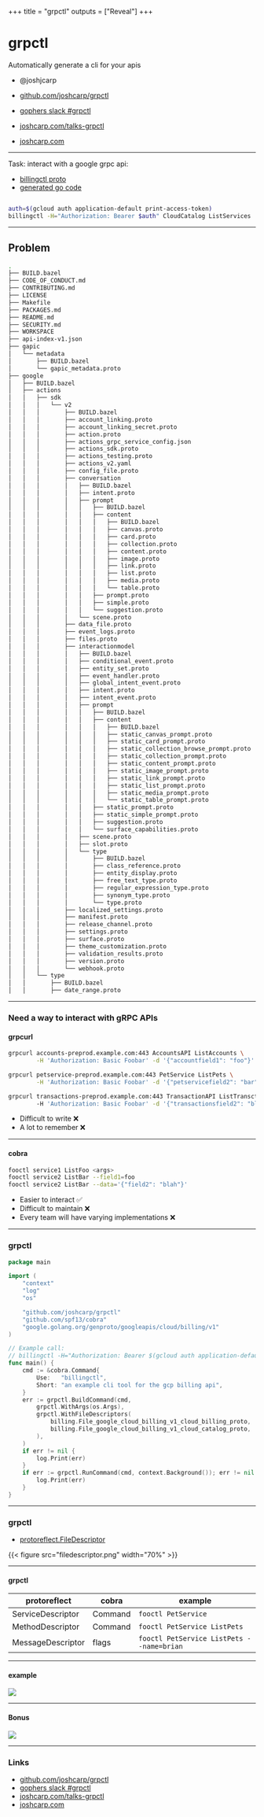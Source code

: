 +++
title = "grpctl"
outputs = ["Reveal"]
+++

# grpctl

Automatically generate a cli for your apis

- @joshjcarp
  
- [github.com/joshcarp/grpctl](https://github.com/joshcarp/grpctl)
- [gophers slack #grpctl](https://gophers.slack.com/archives/C02CAH9NP7H)
- [joshcarp.com/talks-grpctl](https://joshcarp.com/talks-grpctl)
- [joshcarp.com](https://joshcarp.com)


---

Task: interact with a google grpc api: 
- [billingctl proto](https://github.com/googleapis/googleapis/blob/master/google/cloud/billing/v1/cloud_billing.proto#L34)
- [generated go code](https://github.com/googleapis/go-genproto/blob/main/googleapis/cloud/billing/v1/cloud_catalog.pb.go)


```bash

auth=$(gcloud auth application-default print-access-token)
billingctl -H="Authorization: Bearer $auth" CloudCatalog ListServices

```

---

## Problem

```bash
.
├── BUILD.bazel
├── CODE_OF_CONDUCT.md
├── CONTRIBUTING.md
├── LICENSE
├── Makefile
├── PACKAGES.md
├── README.md
├── SECURITY.md
├── WORKSPACE
├── api-index-v1.json
├── gapic
│   └── metadata
│       ├── BUILD.bazel
│       └── gapic_metadata.proto
├── google
│   ├── BUILD.bazel
│   ├── actions
│   │   ├── sdk
│   │   │   └── v2
│   │   │       ├── BUILD.bazel
│   │   │       ├── account_linking.proto
│   │   │       ├── account_linking_secret.proto
│   │   │       ├── action.proto
│   │   │       ├── actions_grpc_service_config.json
│   │   │       ├── actions_sdk.proto
│   │   │       ├── actions_testing.proto
│   │   │       ├── actions_v2.yaml
│   │   │       ├── config_file.proto
│   │   │       ├── conversation
│   │   │       │   ├── BUILD.bazel
│   │   │       │   ├── intent.proto
│   │   │       │   ├── prompt
│   │   │       │   │   ├── BUILD.bazel
│   │   │       │   │   ├── content
│   │   │       │   │   │   ├── BUILD.bazel
│   │   │       │   │   │   ├── canvas.proto
│   │   │       │   │   │   ├── card.proto
│   │   │       │   │   │   ├── collection.proto
│   │   │       │   │   │   ├── content.proto
│   │   │       │   │   │   ├── image.proto
│   │   │       │   │   │   ├── link.proto
│   │   │       │   │   │   ├── list.proto
│   │   │       │   │   │   ├── media.proto
│   │   │       │   │   │   └── table.proto
│   │   │       │   │   ├── prompt.proto
│   │   │       │   │   ├── simple.proto
│   │   │       │   │   └── suggestion.proto
│   │   │       │   └── scene.proto
│   │   │       ├── data_file.proto
│   │   │       ├── event_logs.proto
│   │   │       ├── files.proto
│   │   │       ├── interactionmodel
│   │   │       │   ├── BUILD.bazel
│   │   │       │   ├── conditional_event.proto
│   │   │       │   ├── entity_set.proto
│   │   │       │   ├── event_handler.proto
│   │   │       │   ├── global_intent_event.proto
│   │   │       │   ├── intent.proto
│   │   │       │   ├── intent_event.proto
│   │   │       │   ├── prompt
│   │   │       │   │   ├── BUILD.bazel
│   │   │       │   │   ├── content
│   │   │       │   │   │   ├── BUILD.bazel
│   │   │       │   │   │   ├── static_canvas_prompt.proto
│   │   │       │   │   │   ├── static_card_prompt.proto
│   │   │       │   │   │   ├── static_collection_browse_prompt.proto
│   │   │       │   │   │   ├── static_collection_prompt.proto
│   │   │       │   │   │   ├── static_content_prompt.proto
│   │   │       │   │   │   ├── static_image_prompt.proto
│   │   │       │   │   │   ├── static_link_prompt.proto
│   │   │       │   │   │   ├── static_list_prompt.proto
│   │   │       │   │   │   ├── static_media_prompt.proto
│   │   │       │   │   │   └── static_table_prompt.proto
│   │   │       │   │   ├── static_prompt.proto
│   │   │       │   │   ├── static_simple_prompt.proto
│   │   │       │   │   ├── suggestion.proto
│   │   │       │   │   └── surface_capabilities.proto
│   │   │       │   ├── scene.proto
│   │   │       │   ├── slot.proto
│   │   │       │   └── type
│   │   │       │       ├── BUILD.bazel
│   │   │       │       ├── class_reference.proto
│   │   │       │       ├── entity_display.proto
│   │   │       │       ├── free_text_type.proto
│   │   │       │       ├── regular_expression_type.proto
│   │   │       │       ├── synonym_type.proto
│   │   │       │       └── type.proto
│   │   │       ├── localized_settings.proto
│   │   │       ├── manifest.proto
│   │   │       ├── release_channel.proto
│   │   │       ├── settings.proto
│   │   │       ├── surface.proto
│   │   │       ├── theme_customization.proto
│   │   │       ├── validation_results.proto
│   │   │       ├── version.proto
│   │   │       └── webhook.proto
│   │   └── type
│   │       ├── BUILD.bazel
│   │       ├── date_range.proto

```

---
### Need a way to interact with gRPC APIs

#### grpcurl

```bash
grpcurl accounts-preprod.example.com:443 AccountsAPI ListAccounts \
        -H 'Authorization: Basic Foobar' -d '{"accountfield1": "foo"}'

grpcurl petservice-preprod.example.com:443 PetService ListPets \
        -H 'Authorization: Basic Foobar' -d '{"petservicefield2": "bar"}'

grpcurl transactions-preprod.example.com:443 TransactionAPI ListTransctions \ 
        -H 'Authorization: Basic Foobar' -d '{"transactionsfield2": "blah"}'
```

- Difficult to write ❌
- A lot to remember ❌

---

#### cobra

```bash
fooctl service1 ListFoo <args>
fooctl service2 ListBar --field1=foo
fooctl service2 ListBar --data='{"field2": "blah"}'
```

- Easier to interact ✅
- Difficult to maintain ❌
- Every team will have varying implementations ❌

--- 

### grpctl

```go
package main

import (
	"context"
	"log"
	"os"

	"github.com/joshcarp/grpctl"
	"github.com/spf13/cobra"
	"google.golang.org/genproto/googleapis/cloud/billing/v1"
)

// Example call:
// billingctl -H="Authorization: Bearer $(gcloud auth application-default print-access-token)" CloudBilling ListBillingAccounts.
func main() {
	cmd := &cobra.Command{
		Use:   "billingctl",
		Short: "an example cli tool for the gcp billing api",
	}
	err := grpctl.BuildCommand(cmd,
		grpctl.WithArgs(os.Args),
		grpctl.WithFileDescriptors(
			billing.File_google_cloud_billing_v1_cloud_billing_proto,
			billing.File_google_cloud_billing_v1_cloud_catalog_proto,
		),
	)
	if err != nil {
		log.Print(err)
	}
	if err := grpctl.RunCommand(cmd, context.Background()); err != nil {
		log.Print(err)
	}
}
```

---

### grpctl

- [protoreflect.FileDescriptor](https://github.com/googleapis/go-genproto/blob/3a66f561d7aa4010d9715ecf4c19b19e81e19f3c/googleapis/cloud/billing/v1/cloud_catalog.pb.go#L1059)

{{< figure src="filedescriptor.png" width="70%" >}}

---
#### grpctl
| protoreflect | cobra | example
| -- | -- | -- |
| ServiceDescriptor| Command | `fooctl PetService`
| MethodDescriptor | Command | `fooctl PetService ListPets`
| MessageDescriptor| flags | `fooctl PetService ListPets --name=brian`
    
---

#### example

![](https://raw.githubusercontent.com/joshcarp/grpctl/main/examplectl.gif)

---

#### Bonus

![](https://raw.githubusercontent.com/joshcarp/grpctl/main/grpctl.svg)

--- 

### Links

- [github.com/joshcarp/grpctl](https://github.com/joshcarp/grpctl)
- [gophers slack #grpctl](https://gophers.slack.com/archives/C02CAH9NP7H)
- [joshcarp.com/talks-grpctl](https://joshcarp.com/talks-grpctl)
- [joshcarp.com](https://joshcarp.com)